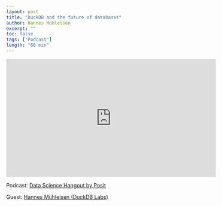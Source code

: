 ```yaml
---
layout: post
title: "DuckDB and the future of databases"
author: Hannes Mühleisen
excerpt: ""
toc: false
tags: ["Podcast"]
length: "60 min"
---
```


<div class="video-container">
<iframe width="560" height="315" src="https://www.youtube-nocookie.com/embed/GvgbcWtHgVY?si=UyBGxMh5UB1sc6oZ" title="YouTube video player" frameborder="0" allow="accelerometer; autoplay; clipboard-write; encrypted-media; gyroscope; picture-in-picture; web-share" referrerpolicy="strict-origin-when-cross-origin" allowfullscreen></iframe>
</div>

Podcast: [Data Science Hangout by Posit](https://pos.it/dsh )

Guest: [Hannes Mühleisen (DuckDB Labs)](https://hannes.muehleisen.org/)
